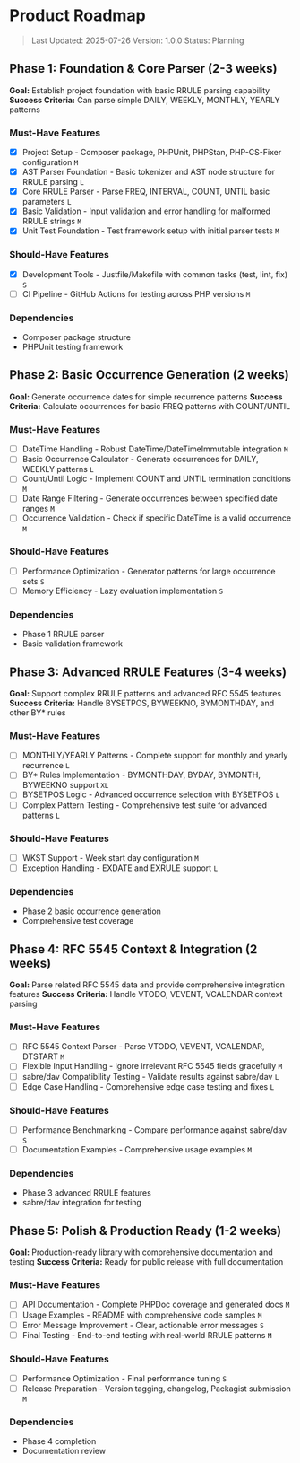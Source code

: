 # Product Roadmap

> Last Updated: 2025-07-26
> Version: 1.0.0
> Status: Planning

## Phase 1: Foundation & Core Parser (2-3 weeks)

**Goal:** Establish project foundation with basic RRULE parsing capability
**Success Criteria:** Can parse simple DAILY, WEEKLY, MONTHLY, YEARLY patterns

### Must-Have Features

- [x] Project Setup - Composer package, PHPUnit, PHPStan, PHP-CS-Fixer configuration `M`
- [x] AST Parser Foundation - Basic tokenizer and AST node structure for RRULE parsing `L`
- [x] Core RRULE Parser - Parse FREQ, INTERVAL, COUNT, UNTIL basic parameters `L`
- [x] Basic Validation - Input validation and error handling for malformed RRULE strings `M`
- [x] Unit Test Foundation - Test framework setup with initial parser tests `M`

### Should-Have Features

- [x] Development Tools - Justfile/Makefile with common tasks (test, lint, fix) `S`
- [ ] CI Pipeline - GitHub Actions for testing across PHP versions `M`

### Dependencies

- Composer package structure
- PHPUnit testing framework

## Phase 2: Basic Occurrence Generation (2 weeks)

**Goal:** Generate occurrence dates for simple recurrence patterns
**Success Criteria:** Calculate occurrences for basic FREQ patterns with COUNT/UNTIL

### Must-Have Features

- [ ] DateTime Handling - Robust DateTime/DateTimeImmutable integration `M`
- [ ] Basic Occurrence Calculator - Generate occurrences for DAILY, WEEKLY patterns `L`
- [ ] Count/Until Logic - Implement COUNT and UNTIL termination conditions `M`
- [ ] Date Range Filtering - Generate occurrences between specified date ranges `M`
- [ ] Occurrence Validation - Check if specific DateTime is a valid occurrence `M`

### Should-Have Features

- [ ] Performance Optimization - Generator patterns for large occurrence sets `S`
- [ ] Memory Efficiency - Lazy evaluation implementation `S`

### Dependencies

- Phase 1 RRULE parser
- Basic validation framework

## Phase 3: Advanced RRULE Features (3-4 weeks)

**Goal:** Support complex RRULE patterns and advanced RFC 5545 features
**Success Criteria:** Handle BYSETPOS, BYWEEKNO, BYMONTHDAY, and other BY* rules

### Must-Have Features

- [ ] MONTHLY/YEARLY Patterns - Complete support for monthly and yearly recurrence `L`
- [ ] BY* Rules Implementation - BYMONTHDAY, BYDAY, BYMONTH, BYWEEKNO support `XL`
- [ ] BYSETPOS Logic - Advanced occurrence selection with BYSETPOS `L`
- [ ] Complex Pattern Testing - Comprehensive test suite for advanced patterns `L`

### Should-Have Features

- [ ] WKST Support - Week start day configuration `M`
- [ ] Exception Handling - EXDATE and EXRULE support `L`

### Dependencies

- Phase 2 basic occurrence generation
- Comprehensive test coverage

## Phase 4: RFC 5545 Context & Integration (2 weeks)

**Goal:** Parse related RFC 5545 data and provide comprehensive integration features
**Success Criteria:** Handle VTODO, VEVENT, VCALENDAR context parsing

### Must-Have Features

- [ ] RFC 5545 Context Parser - Parse VTODO, VEVENT, VCALENDAR, DTSTART `M`
- [ ] Flexible Input Handling - Ignore irrelevant RFC 5545 fields gracefully `M`
- [ ] sabre/dav Compatibility Testing - Validate results against sabre/dav `L`
- [ ] Edge Case Handling - Comprehensive edge case testing and fixes `L`

### Should-Have Features

- [ ] Performance Benchmarking - Compare performance against sabre/dav `S`
- [ ] Documentation Examples - Comprehensive usage examples `M`

### Dependencies

- Phase 3 advanced RRULE features
- sabre/dav integration for testing

## Phase 5: Polish & Production Ready (1-2 weeks)

**Goal:** Production-ready library with comprehensive documentation and testing
**Success Criteria:** Ready for public release with full documentation

### Must-Have Features

- [ ] API Documentation - Complete PHPDoc coverage and generated docs `M`
- [ ] Usage Examples - README with comprehensive code samples `M`
- [ ] Error Message Improvement - Clear, actionable error messages `S`
- [ ] Final Testing - End-to-end testing with real-world RRULE patterns `M`

### Should-Have Features

- [ ] Performance Optimization - Final performance tuning `S`
- [ ] Release Preparation - Version tagging, changelog, Packagist submission `M`

### Dependencies

- Phase 4 completion
- Documentation review